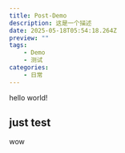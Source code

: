 ```yaml
---
title: Post-Demo
description: 这是一个描述
date: 2025-05-18T05:54:18.264Z
preview: ""
tags:
    - Demo
    - 测试
categories:
    - 日常
---
```


hello world!

## just test
wow